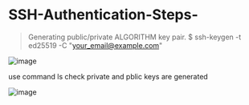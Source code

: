 # SSH-Authentication-Steps-

> Generating public/private ALGORITHM key pair.
$ ssh-keygen -t ed25519 -C "your_email@example.com"

![image](https://user-images.githubusercontent.com/58244012/214313030-72245230-737f-4a52-9643-f884da0af2e2.png)



use command ls check private and pblic keys are generated 


![image](https://user-images.githubusercontent.com/58244012/214313311-8504891a-f613-47f1-889d-6dd2c0e16ff3.png)




